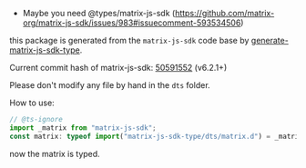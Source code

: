 - Maybe you need @types/matrix-js-sdk (https://github.com/matrix-org/matrix-js-sdk/issues/983#issuecomment-593534506)

this package is generated from the `matrix-js-sdk` code base by [generate-matrix-js-sdk-type](https://github.com/Jack-Works/generate-matrix-js-sdk-type).

Current commit hash of matrix-js-sdk: [50591552](https://github.com/matrix-org/matrix-js-sdk/commit/50591552) (v6.2.1+)

Please don't modify any file by hand in the `dts` folder.

How to use:

```ts
// @ts-ignore
import _matrix from "matrix-js-sdk";
const matrix: typeof import("matrix-js-sdk-type/dts/matrix.d") = _matrix;
```

now the matrix is typed.
